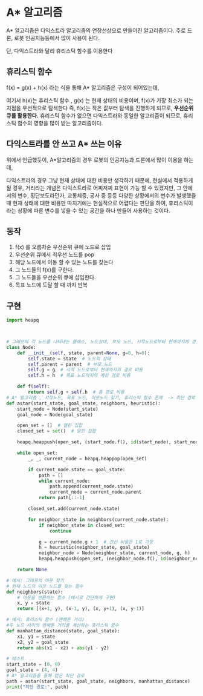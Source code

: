 # A\* 알고리즘 

A\* 알고리즘은  다익스트라 알고리즘의 연장선상으로 만들어진 알고리즘이다. 
주로 드론, 로봇 인공지능등에서 많이 사용이 된다. 

단, 다익스트라와 달리 휴리스틱 함수를 이용한다 

## 휴리스틱 함수 
f(x) = g(x) + h(x) 라는 식을 통해 A\* 알고리즘은 구성이 되어있는데,   

여기서 h(x)는 휴리스틱 함수 , g(x) 는 현재 상태의 비용이며, f(x)가 가장 최소가 되는 지점을 우선적으로 탐색한다 즉, f(x)는 작은 값부터 탐색을 진행하게 되므로, **우선순위 큐를 활용한다.**
휴리스틱 함수가 없으면 다익스트라와 동일한 알고리즘이 되므로,  휴리스틱 함수의 영향을 많이 받는 알고리즘이다. 


## 다익스트라를 안 쓰고 A\* 쓰는 이유 
위에서 언급했듯이, A\*알고리즘의 경우 로봇의 인공지능과 드론에서 많이 이용을 하는데, 

다익스트라의 경우 그냥 현재 상태에 대한 비용만 생각하기 때문에, 현실에서 적용하게 될 경우, 거리라는 개념은 다익스트라로 어찌저찌 표현이 가능 할 수 있겠지만, 그 안에서의 변수, 횡단보도라던가, 교통체증, 공사 중 등등 다양한 상황에서의 변수가 발생했을 때 현재 상태에 대한 비용만 따지기에는 현실적으로 어렵다는 판단을 하여, 휴리스틱이라는 상황에 따른 변수를 넣을 수 있는 공간을 하나 만들어 사용하는 것이다.


## 동작 
1. f(x) 를 오름차순 우선순위 큐에 노드로 삽입 
2. 우선순위 큐에서 최우선 노드를 pop
3. 해당 노드에서 이동 할 수  있는 노드를 찾는다
4. 그 노드들의 f(x)를 구한다. 
5. 그 노드들을 우선순위 큐에 삽입한다.
6. 목표 노드에 도달 할 때 까지 반복


## 구현 
```python
import heapq



# 그래프의 각 노드를 나타내는 클래스, 노드상태, 부모 노드, 시작노드로부터 현재까지의 경로 비용, 목표 노드까지의 예상 경로 비용 저장
class Node:
    def __init__(self, state, parent=None, g=0, h=0):
        self.state = state  # 노드의 상태
        self.parent = parent  # 부모 노드
        self.g = g  # 시작 노드로부터 현재까지의 경로 비용
        self.h = h  # 목표 노드까지의 예상 경로 비용

    def f(self):
        return self.g + self.h  # 총 경로 비용
# A* 알고리즘 , 시작노드, 목표 노드, 이웃노드 찾기, 휴리스틱 함수 존재  -> 최단 경로 추적 
def astar(start_state, goal_state, neighbors, heuristic):
    start_node = Node(start_state)
    goal_node = Node(goal_state)

    open_set = []  # 열린 집합
    closed_set = set()  # 닫힌 집합

    heapq.heappush(open_set, (start_node.f(), id(start_node), start_node))

    while open_set:
        _, _, current_node = heapq.heappop(open_set)

        if current_node.state == goal_state:
            path = []
            while current_node:
                path.append(current_node.state)
                current_node = current_node.parent
            return path[::-1]

        closed_set.add(current_node.state)

        for neighbor_state in neighbors(current_node.state):
            if neighbor_state in closed_set:
                continue

            g = current_node.g + 1  # 간선 비용은 1로 가정
            h = heuristic(neighbor_state, goal_state)
            neighbor_node = Node(neighbor_state, current_node, g, h)
            heapq.heappush(open_set, (neighbor_node.f(), id(neighbor_node), neighbor_node))

    return None

# 예시: 그래프의 이웃 찾기
# 현재 노드의 이웃 노드를 찾는 함수 
def neighbors(state):
    # 이웃을 반환하는 함수 (예시로 간단하게 구현)
    x, y = state
    return [(x+1, y), (x-1, y), (x, y+1), (x, y-1)]

# 예시: 휴리스틱 함수 (맨해튼 거리)
#두 노드 사이의 맨해튼 거리를 계산하는 휴리스틱 함수 
def manhattan_distance(state, goal_state):
    x1, y1 = state
    x2, y2 = goal_state
    return abs(x1 - x2) + abs(y1 - y2)

# 테스트
start_state = (0, 0)
goal_state = (4, 4)
# A* 알고리즘을 통해 얻은 최단 경로 
path = astar(start_state, goal_state, neighbors, manhattan_distance)
print("최단 경로:", path)



```